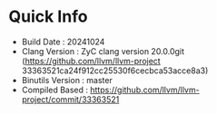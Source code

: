 # Quick Info
* Build Date : 20241024
* Clang Version : ZyC clang version 20.0.0git (https://github.com/llvm/llvm-project 33363521ca24f912cc25530f6cecbca53acce8a3)
* Binutils Version : master
* Compiled Based : https://github.com/llvm/llvm-project/commit/33363521

